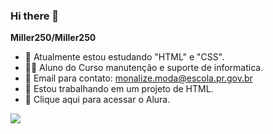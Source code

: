 ### Hi there 👋

**Miller250/Miller250**

- 🔭 Atualmente estou estudando "HTML" e "CSS".
- 🧑‍🎓 Aluno do Curso manutenção e suporte de informatica.
- 📧 Email para contato: monalize.moda@escola.pr.gov.br
- 🏧 Estou trabalhando em um projeto de HTML.
- 📎 Clique aqui para acessar o Alura.

![](https://media.tenor.com/GfSX-u7VGM4AAAAC/coding.gif)
